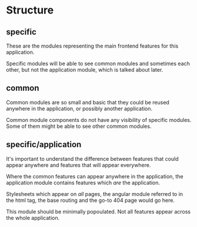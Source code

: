 # Structure

## specific

These are the modules representing the main frontend features for this application.

Specific modules will be able to see common modules and sometimes each other, but not the application module, which is talked about later.

## common

Common modules are so small and basic that they could be reused anywhere in the application, or possibly another application.

Common module components do not have any visibility of specific modules. Some of them might be able to see other common modules.

## specific/application

It's important to understand the difference between features that could appear anywhere and features that will appear everywhere.

Where the common features can appear anywhere in the application, the application module contains features which *are* the application.

Stylesheets which appear on *all* pages, the angular module referred to in the html tag, the base routing and the go-to 404 page would go here.

This module should be minimally popoulated. Not all features appear across the whole application.
